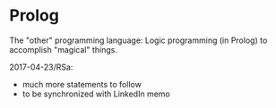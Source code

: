# Prolog
The "other" programming language: Logic programming (in Prolog) to accomplish "magical" things.
  
2017-04-23/RSa:
  - much more statements to follow
  - to be synchronized with LinkedIn memo
